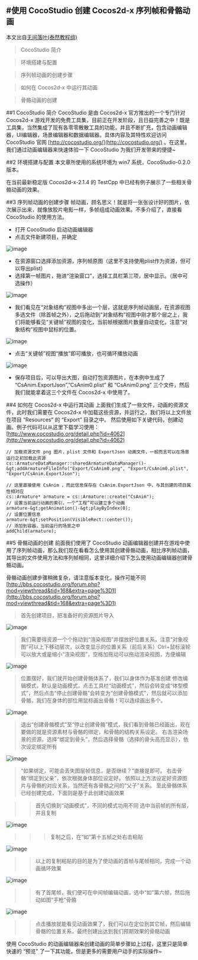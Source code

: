 #使用 CocoStudio 创建 Cocos2d-x 序列帧和骨骼动画
---
本文出自[无间落叶(泰然教程组)](http://www.ityran.com/archives/4386)

> CocoStudio 简介

> 环境搭建与配置

> 序列帧动画的创建步骤

> 如何在 Cocos2d-x 中运行其动画

> 骨骼动画的创建

##1 CocoStudio 简介
CocoStudio 是由 Cocos2d-x 官方推出的一个专门针对 Cocos2d-x 游戏开发的免费工具集，目前正在开发阶段，且日益完善之中！既是工具集，当然集成了现有各零零散散工具的功能，并且不断扩充，包含动画编辑器，UI编辑器，场景编辑器和数据编辑器。具体内容及其特性欢迎访问 CocoStudio 官网 [http://cocostudio.org/](http://cocostudio.org/) 。在这里，我们通过动画编辑器来快速体验一下 CocoStudio 为我们开发带来的便捷~

##2 环境搭建与配置
本文章所使用的系统环境为 win7 系统，CocoStudio-0.2.0 版本。

在当前最新稳定版 Cocos2d-x-2.1.4 的 TestCpp 中已经有例子展示了一些相关骨骼动画的效果。

##3 序列帧动画的创建步骤
帧动画，顾名思义！就是将一张张设计好的图片，依次展示出来，就像放胶片电影一样，多帧组成动画效果。不多介绍了，直接看 CocoStudio 的使用方法。

- 打开 CocoStudio 启动动画编辑器
- 点击文件新建项目，并确定

![image](./res/1.png)

- 在资源窗口选择添加资源，序列帧原图（这里不支持使用plist作为资源，但可以导出plist）
- 选择第一帧图片，拖进“渲染窗口”，选择工具栏第三项，居中显示。（居中可选操作）

![image](./res/2.png)
 
- 我们看见在“对象结构”视图中多出一个层，这就是序列帧动画层，在资源视图多选文件（除首帧之外），之后拖动到“对象结构”视图中刚才那个层之上，我们将能够看见“关键帧”视图的变化，当前帧根据图片数量自动变化，注意“对象结构”视图中鼠标的位置。

![image](./res/3.png)
  
- 点击“关键帧”视图“播放”即可播放，也可循环播放动画 

![image](./res/4.png)

- 保存项目后，可以导出大图，自动打包资源图片，在本例中生成了 “CsAnim.ExportJson”,”CsAnim0.plist” 和 “CsAnim0.png” 三个文件，然后我们就能拿着这三个文件在 Cocos2d-x 中使用了。

##4 如何在 Cocos2d-x 中运行其动画
上面我们生成了一些文件，动画的资源文件，此时我们需要在 Cocos2d-x 中加载这些资源，并运行之，我们将以上文件放在项目 “Resources” 的 “Export” 目录之中。 然后使用如下关键代码，创建动画。例子代码可以从这里下载学习使用：[http://www.cocostudio.org/detail.php?id=4062](http://www.cocostudio.org/detail.php?id=4062)

	// 加载资源文件 png 图片，plist 文件和 ExportJson 动画文件，一般而言可以在场景运行之初加载此资源
	cs::ArmatureDataManager::sharedArmatureDataManager()-&gt;addArmatureFileInfo("Export/CsAnim0.png", "Export/CsAnim0.plist", "Export/CsAnim.ExportJson");
	 
	// 这里直接使用 CsAnim ，而此信息保存在 CsAnim.ExportJson 中，与其创建的项目属性相对应  
	cs::Armature* armature = cs::Armature::create("CsAnim");
	// 设置当前运行动画的索引，一个“工程”可以建立多个动画
	armature-&gt;getAnimation()-&gt;playByIndex(0);
	// 设置位置信息
	armature-&gt;setPosition(VisibleRect::center());
	// 添加到容器，当前运行的场景之中
	addChild(armature);

##5 骨骼动画的创建
前面我们使用了 CocoStudio 动画编辑器创建并在游戏中使用了序列帧动画，那么我们现在看看怎么使用其创建骨骼动画，相比序列帧动画，其导出的文件使用方法和序列帧相同，这里详细介绍下怎么使用动画编辑器创建骨骼动画。

骨骼动画创建步骤稍微复杂，请注意版本变化，操作可能不同
[http://bbs.cocostudio.org/forum.php?mod=viewthread&tid=168&extra=page%3D1](http://bbs.cocostudio.org/forum.php?mod=viewthread&tid=168&extra=page%3D1)

> 首先创建项目，把准备好的资源图片导入 

![image](./res/5.png)

> 我们需要得资源一个个拖动到“渲染视图”并摆放好位置关系，注意“对象视图”可以上下移动层次，以改变显示的位置关系（前后关系）Ctrl+鼠标滚轮可以放大或是缩小“渲染视图”，空格加拖动可以拖动渲染视图，方便编辑

![image](./res/6.png)

> 位置摆好，我们就开始创建骨骼体系了，我们以身体作为基准创建
> 修改编辑模式，默认是动画模式，点击工具栏“动画模式”，然后会转变成“体型模式”，然后点击“停止创建骨骼”会转变为“创建骨骼模式”，然后就可以添加骨骼，我们在身体的部位用鼠标画出骨骼！可以连续画出多个。 

![image](./res/7.png)

> 退出“创建骨骼模式”至“停止创建骨骼”模式，我们看到骨骼已经画出，现在要做的就是资源素材与骨骼的绑定，和骨骼的结构关系设定。
> 右击渲染场景的资源，选择“绑定到骨头”，然后选择骨骼（选择的骨头高亮显示），依次设定绑定所有 

![image](./res/8.png)

> “如果绑定，可能会丢失图层帧信息，是否继续？”直接是即可。
> 右击骨骼“绑定到父亲”，依次根据身体部位设定好。
依照以上方法设定好资源图片与骨骼的对应关系，当然还有各骨骼之间的“父子”关系。 至此骨骼体系已经创建完成，下面则是基于此创建动画效果

>> 首先切换到“动画模式”，不同的模式功用不同
>> 选中当前帧的所有层，并且复制 

![image](./res/9.png)

>>>复制之后，在“如”第十五帧之处右击粘贴 

![image](./res/10.png)

>> 以上的复制粘贴的目的是为了使动画的首帧与尾帧相同，完成一个动画循环效果 

![image](./res/11.png)

>> 有了首尾帧，我们便可在中间帧编辑动画，选中“如”第六帧，然后拖动如图“手枪”骨骼 

![image](./res/12.png)

>> 点击播放就能看见动画效果了，我们可以在定位到其它帧，然后编辑骨骼的位置关系，最终创建出达到我们预期效果的骨骼动画

使用 CocoStudio 的动画编辑器来创建动画的简单步骤如上过程，这里只是简单快速的 “预览” 了一下其功能，但是更多的需要用户动手的实际操作~